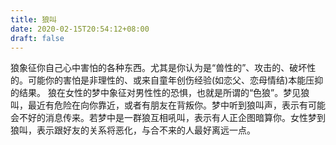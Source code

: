 ```yaml
---
title: 狼叫
date: 2020-02-15T20:54:12+08:00
draft: false
---
```


狼象征你自己心中害怕的各种东西。尤其是你认为是“兽性的”、攻击的、破坏性的。可能你的害怕是非理性的、或来自童年创伤经验(如恋父、恋母情结)本能压抑的结果。 狼在女性的梦中象征对男性性的恐惧，也就是所谓的“色狼”。梦见狼叫，最近有危险在向你靠近，或者有朋友在背叛你。梦中听到狼叫声，表示有可能会不好的消息传来。若梦中是一群狼互相吼叫，表示有人正企图暗算你。女性梦到狼叫，表示跟好友的关系将恶化，与合不来的人最好离远一点。